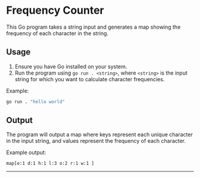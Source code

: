 
# Frequency Counter

This Go program takes a string input and generates a map showing the frequency of each character in the string.

## Usage

1. Ensure you have Go installed on your system.
2. Run the program using `go run . <string>`, where `<string>` is the input string for which you want to calculate character frequencies.

Example:
```bash
go run . "hello world"
```

## Output

The program will output a map where keys represent each unique character in the input string, and values represent the frequency of each character.

Example output:
```
map[e:1 d:1 h:1 l:3 o:2 r:1 w:1 ]
```

---

